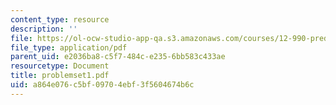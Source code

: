 ```yaml
---
content_type: resource
description: ''
file: https://ol-ocw-studio-app-qa.s3.amazonaws.com/courses/12-990-prediction-and-predictability-in-the-atmosphere-and-oceans-spring-2003/a864e076c5bf09704ebf3f5604674b6c_problemset1.pdf
file_type: application/pdf
parent_uid: e2036ba8-c5f7-484c-e235-6bb583c433ae
resourcetype: Document
title: problemset1.pdf
uid: a864e076-c5bf-0970-4ebf-3f5604674b6c
---
```

